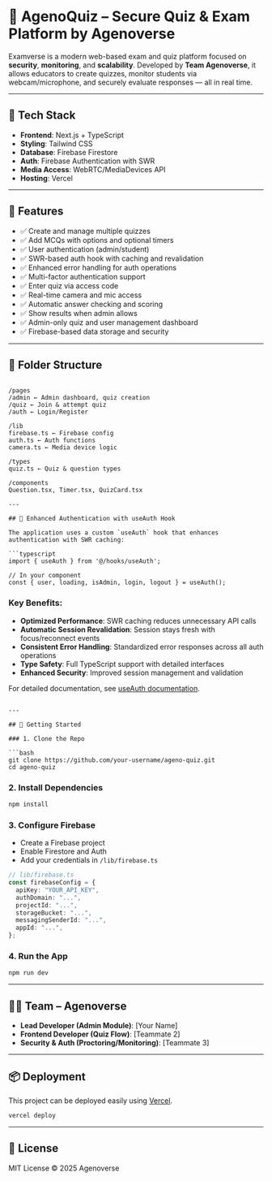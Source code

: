 # 🚀 AgenoQuiz – Secure Quiz & Exam Platform by Agenoverse

Examverse is a modern web-based exam and quiz platform focused on **security**, **monitoring**, and **scalability**. Developed by **Team Agenoverse**, it allows educators to create quizzes, monitor students via webcam/microphone, and securely evaluate responses — all in real time.

---

## 🔧 Tech Stack

- **Frontend**: Next.js + TypeScript
- **Styling**: Tailwind CSS
- **Database**: Firebase Firestore
- **Auth**: Firebase Authentication with SWR
- **Media Access**: WebRTC/MediaDevices API
- **Hosting**: Vercel

---

## 🎯 Features

- ✅ Create and manage multiple quizzes
- ✅ Add MCQs with options and optional timers
- ✅ User authentication (admin/student)
- ✅ SWR-based auth hook with caching and revalidation
- ✅ Enhanced error handling for auth operations
- ✅ Multi-factor authentication support
- ✅ Enter quiz via access code
- ✅ Real-time camera and mic access
- ✅ Automatic answer checking and scoring
- ✅ Show results when admin allows
- ✅ Admin-only quiz and user management dashboard
- ✅ Firebase-based data storage and security

---

## 📂 Folder Structure

````

/pages
/admin ← Admin dashboard, quiz creation
/quiz ← Join & attempt quiz
/auth ← Login/Register

/lib
firebase.ts ← Firebase config
auth.ts ← Auth functions
camera.ts ← Media device logic

/types
quiz.ts ← Quiz & question types

/components
Question.tsx, Timer.tsx, QuizCard.tsx

---

## 🔐 Enhanced Authentication with useAuth Hook

The application uses a custom `useAuth` hook that enhances authentication with SWR caching:

```typescript
import { useAuth } from '@/hooks/useAuth';

// In your component
const { user, loading, isAdmin, login, logout } = useAuth();
````

### Key Benefits:

- **Optimized Performance**: SWR caching reduces unnecessary API calls
- **Automatic Session Revalidation**: Session stays fresh with focus/reconnect events
- **Consistent Error Handling**: Standardized error responses across all auth operations
- **Type Safety**: Full TypeScript support with detailed interfaces
- **Enhanced Security**: Improved session management and validation

For detailed documentation, see [useAuth documentation](./docs/useAuth.md).

````

---

## 🚀 Getting Started

### 1. Clone the Repo

```bash
git clone https://github.com/your-username/ageno-quiz.git
cd ageno-quiz
````

### 2. Install Dependencies

```bash
npm install
```

### 3. Configure Firebase

- Create a Firebase project
- Enable Firestore and Auth
- Add your credentials in `/lib/firebase.ts`

```ts
// lib/firebase.ts
const firebaseConfig = {
  apiKey: "YOUR_API_KEY",
  authDomain: "...",
  projectId: "...",
  storageBucket: "...",
  messagingSenderId: "...",
  appId: "...",
};
```

### 4. Run the App

```bash
npm run dev
```

---

## 👨‍💻 Team – Agenoverse

- **Lead Developer (Admin Module)**: \[Your Name]
- **Frontend Developer (Quiz Flow)**: \[Teammate 2]
- **Security & Auth (Proctoring/Monitoring)**: \[Teammate 3]

---

## 📦 Deployment

This project can be deployed easily using [Vercel](https://vercel.com).

```bash
vercel deploy
```

---

## 📜 License

MIT License © 2025 Agenoverse
